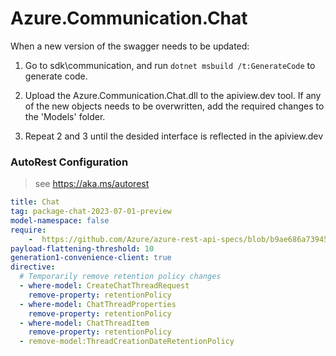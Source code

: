 # Azure.Communication.Chat
When a new version of the swagger needs to be updated:
1. Go to sdk\communication, and run `dotnet msbuild /t:GenerateCode` to generate code.
2. Upload the Azure.Communication.Chat.dll to the apiview.dev tool.
If any of the new objects needs to be overwritten, add the required changes to the 'Models' folder.

3. Repeat 2 and 3 until the desided interface is reflected in the apiview.dev 

### AutoRest Configuration
> see https://aka.ms/autorest

``` yaml
title: Chat
tag: package-chat-2023-07-01-preview
model-namespace: false
require:
    -  https://github.com/Azure/azure-rest-api-specs/blob/b9ae686a739451d7dba63bfe3b8bcb2ef952472e/specification/communication/data-plane/Chat/readme.md
payload-flattening-threshold: 10
generation1-convenience-client: true
directive:
  # Temporarily remove retention policy changes
  - where-model: CreateChatThreadRequest
    remove-property: retentionPolicy
  - where-model: ChatThreadProperties
    remove-property: retentionPolicy
  - where-model: ChatThreadItem
    remove-property: retentionPolicy
  - remove-model:ThreadCreationDateRetentionPolicy
